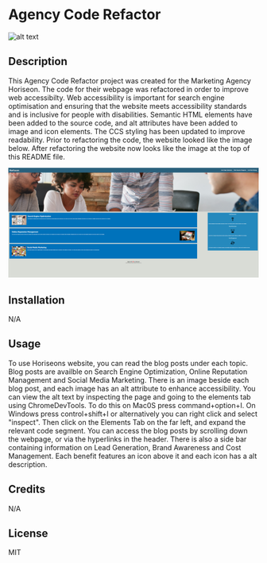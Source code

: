# Agency Code Refactor
![alt text](/Assets/images/screenshotafter.png)

## Description
This Agency Code Refactor project was created for the Marketing Agency Horiseon. The code for their webpage was refactored in order to improve web accessibilty. Web accessibility is important for search engine optimisation and ensuring that the website meets accessibility standards and is inclusive for people with disabilities. Semantic HTML elements have been added to the source code, and alt attributes have been added to image and icon elements. The CCS styling has been updated to improve readability. Prior to refactoring the code, the website looked like the image below. After refactoring the website now looks like the image at the top of this README file. 

![alt text](/Assets/images/screenshotbefore.png)

## Installation
N/A

## Usage
To use Horiseons website, you can read the blog posts under each topic. Blog posts are availble on Search Engine Optimization, Online Reputation Management and Social Media Marketing. There is an image beside each blog post, and each image has an alt attribute to enhance accessibility. You can view the alt text by inspecting the page and going to the elements tab using ChromeDevTools. To do this on Mac0S press command+option+I. On Windows press control+shift+I or alternatively you can right click and select "inspect". Then click on the Elements Tab on the far left, and expand the relevant code segment. You can access the blog posts by scrolling down the webpage, or via the hyperlinks in the header. There is also a side bar containing information on Lead Generation, Brand Awareness and Cost Management. Each benefit features an icon above it and each icon has a alt description. 

## Credits
N/A

## License
MIT
